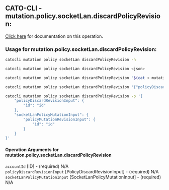 
## CATO-CLI - mutation.policy.socketLan.discardPolicyRevision:
[Click here](https://api.catonetworks.com/documentation/#mutation-mutation.policy.socketLan.discardPolicyRevision) for documentation on this operation.

### Usage for mutation.policy.socketLan.discardPolicyRevision:

```bash
catocli mutation policy socketLan discardPolicyRevision -h

catocli mutation policy socketLan discardPolicyRevision <json>

catocli mutation policy socketLan discardPolicyRevision "$(cat < mutation.policy.socketLan.discardPolicyRevision.json)"

catocli mutation policy socketLan discardPolicyRevision '{"policyDiscardRevisionInput":{"id":"id"},"socketLanPolicyMutationInput":{"policyMutationRevisionInput":{"id":"id"}}}'

catocli mutation policy socketLan discardPolicyRevision -p '{
    "policyDiscardRevisionInput": {
        "id": "id"
    },
    "socketLanPolicyMutationInput": {
        "policyMutationRevisionInput": {
            "id": "id"
        }
    }
}'
```

#### Operation Arguments for mutation.policy.socketLan.discardPolicyRevision ####

`accountId` [ID] - (required) N/A    
`policyDiscardRevisionInput` [PolicyDiscardRevisionInput] - (required) N/A    
`socketLanPolicyMutationInput` [SocketLanPolicyMutationInput] - (required) N/A    
